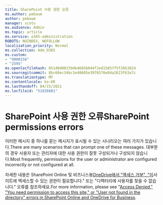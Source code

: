 ```yaml
---
title: SharePoint 사용 권한 오류
ms.author: pebaum
author: pebaum
manager: scotv
ms.audience: Admin
ms.topic: article
ms.service: o365-administration
ROBOTS: NOINDEX, NOFOLLOW
localization_priority: Normal
ms.collection: Adm_O365
ms.custom:
- "9000156"
- "2595"
ms.openlocfilehash: 051d0d002394b4685b044f2ed15057f5f26b3024
ms.sourcegitcommit: 8bc60ec34bc1e40685e3976576e04a2623f63a7c
ms.translationtype: MT
ms.contentlocale: ko-KR
ms.lasthandoff: 04/15/2021
ms.locfileid: "51826601"
---
```

# <a name="sharepoint-permissions-errors"></a><span data-ttu-id="540c5-102">SharePoint 사용 권한 오류</span><span class="sxs-lookup"><span data-stu-id="540c5-102">SharePoint permissions errors</span></span>

<span data-ttu-id="540c5-103">이러한 메시지 중 하나를 묻는 메시지가 표시될 수 있는 시나리오는 여러 가지가 있습니다.</span><span class="sxs-lookup"><span data-stu-id="540c5-103">There are many scenarios that can prompt one of these messages.</span></span> <span data-ttu-id="540c5-104">대부분의 경우 사용자 또는 관리자에 대한 사용 권한이 잘못 구성되거나 구성되지 않습니다.</span><span class="sxs-lookup"><span data-stu-id="540c5-104">Most frequently, permissions for the user or administrator are configured incorrectly or not configured at all.</span></span> 

<span data-ttu-id="540c5-105">자세한 내용은 SharePoint Online 및 비즈니스용[OneDrive에서 "액세스 거부", "이](https://docs.microsoft.com/sharepoint/support/administration/access-denied-or-need-permission-error-sharepoint-online-or-onedrive-for-business)사이트에 액세스할 수 있는 권한이 필요합니다." 또는 "디렉터리에 사용자를 찾을 수 없습니다." 오류를 참조하세요.</span><span class="sxs-lookup"><span data-stu-id="540c5-105">For more information, please see "[Access Denied," "You need permission to access this site," or "User not found in the directory" errors in SharePoint Online and OneDrive for Business](https://docs.microsoft.com/sharepoint/support/administration/access-denied-or-need-permission-error-sharepoint-online-or-onedrive-for-business).</span></span>
